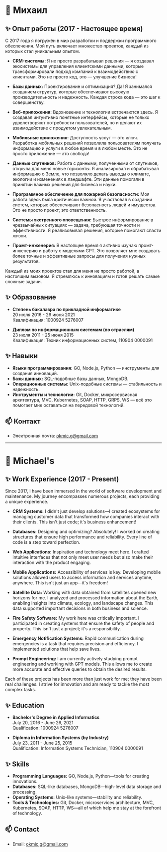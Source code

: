 # 👋 Михаил

## ✨ Опыт работы (2017 - Настоящее время)

С 2017 года я погружён в мир разработки и поддержки программного обеспечения. Мой путь включает множество проектов, каждый из которых стал уникальным опытом.

- **CRM-системы:** Я не просто разрабатывал решения — я создавал экосистемы для управления клиентскими данными, которые трансформировали подход компаний к взаимодействию с клиентами. Это не просто код, это — улучшение бизнеса!

- **Базы данных:** Проектирование и оптимизация? Да! Я занимался созданием структур, которые обеспечивают высокую производительность и надежность. Каждая строка кода — это шаг к совершенству.

- **Веб-приложения:** Вдохновение и технологии встречаются здесь. Я создавал интуитивно понятные интерфейсы, которые не только удовлетворяют потребности пользователей, но и делают их взаимодействие с продуктом увлекательным.

- **Мобильные приложения:** Доступность услуг — это ключ. Разработка мобильных решений позволила пользователям получать информацию и услуги в любое время и в любом месте. Это не просто приложение — это свобода!

- **Данные спутников:** Работа с данными, полученными от спутников, открыла для меня новые горизонты. Я анализировал и обрабатывал информацию о Земле, что позволяло делать выводы о климате, экологии и изменениях в ландшафте. Эти данные помогали в принятии важных решений для бизнеса и науки.

- **Программное обеспечение для пожарной безопасности:** Моя работа здесь была критически важной. Я участвовал в создании систем, которые обеспечивают безопасность людей и имущества. Это не просто проект; это ответственность.

- **Системы экстренного оповещения:** Быстрое информирование в чрезвычайных ситуациях — задача, требующая точности и эффективности. Я реализовывал решения, которые помогают спасти жизни.

- **Промт-инженерия:** В настоящее время я активно изучаю промт-инженерию и работу с моделями GPT. Это позволяет мне создавать более точные и эффективные запросы для получения нужных результатов.

Каждый из моих проектов стал для меня не просто работой, а настоящим вызовом. Я стремлюсь к инновациям и готов решать самые сложные задачи.

## ✨ Образование

- **Степень бакалавра по прикладной информатике**  
  20 июля 2016 - 26 июня 2021  
  Квалификация: 1000924 5276007

- **Диплом по информационным системам (по отраслям)**  
  23 июля 2011 - 25 июня 2015  
  Квалификация: Техник информационных систем, 110904 0000091

## ✨ Навыки

- **Языки программирования:** GO, Node.js, Python — инструменты для создания инноваций.
- **Базы данных:** SQL-подобные базы данных, MongoDB.
- **Операционные системы:** Unix-подобные системы — стабильность и надежность.
- **Инструменты и технологии:** Git, Docker,  микросервисная архитектура, MVC, Kubernetes, SOAP, HTTP, GRPS, WS — всё это помогает мне оставаться на передовой технологий.

## 📫 Контакт

- Электронная почта: [okmic.g@gmail.com](mailto:okmic.g@gmail.com)

---

# 👋 Michael's

## ✨ Work Experience (2017 - Present)

Since 2017, I have been immersed in the world of software development and maintenance. My journey encompasses numerous projects, each providing a unique experience.

- **CRM Systems:** I didn't just develop solutions—I created ecosystems for managing customer data that transformed how companies interact with their clients. This isn't just code; it's business enhancement!

- **Databases:** Designing and optimizing? Absolutely! I worked on creating structures that ensure high performance and reliability. Every line of code is a step toward perfection.

- **Web Applications:** Inspiration and technology meet here. I crafted intuitive interfaces that not only meet user needs but also make their interaction with the product engaging.

- **Mobile Applications:** Accessibility of services is key. Developing mobile solutions allowed users to access information and services anytime, anywhere. This isn't just an app—it's freedom!

- **Satellite Data:** Working with data obtained from satellites opened new horizons for me. I analyzed and processed information about the Earth, enabling insights into climate, ecology, and landscape changes. This data supported important decisions in both business and science.

- **Fire Safety Software:** My work here was critically important. I participated in creating systems that ensure the safety of people and property. This isn't just a project; it's a responsibility.

- **Emergency Notification Systems:** Rapid communication during emergencies is a task that requires precision and efficiency. I implemented solutions that help save lives.

- **Prompt Engineering:** I am currently actively studying prompt engineering and working with GPT models. This allows me to create more accurate and effective queries to obtain the desired results.

Each of these projects has been more than just work for me; they have been real challenges. I strive for innovation and am ready to tackle the most complex tasks.

## ✨ Education

- **Bachelor's Degree in Applied Informatics**  
  July 20, 2016 - June 26, 2021  
  Qualification: 1000924 5276007

- **Diploma in Information Systems (by Industry)**  
  July 23, 2011 - June 25, 2015  
  Qualification: Information Systems Technician, 110904 0000091

## ✨ Skills

- **Programming Languages:** GO, Node.js, Python—tools for creating innovations.
- **Databases:** SQL-like databases, MongoDB—high-level data storage and processing.
- **Operating Systems:** Unix-like systems—stability and reliability.
- **Tools & Technologies:** Git, Docker, microservices architecture, MVC, Kubernetes, SOAP, HTTP, WS—all of which help me stay at the forefront of technology.

## 📫 Contact

- Email: [okmic.g@gmail.com](mailto:okmic.g@gmail.com)

